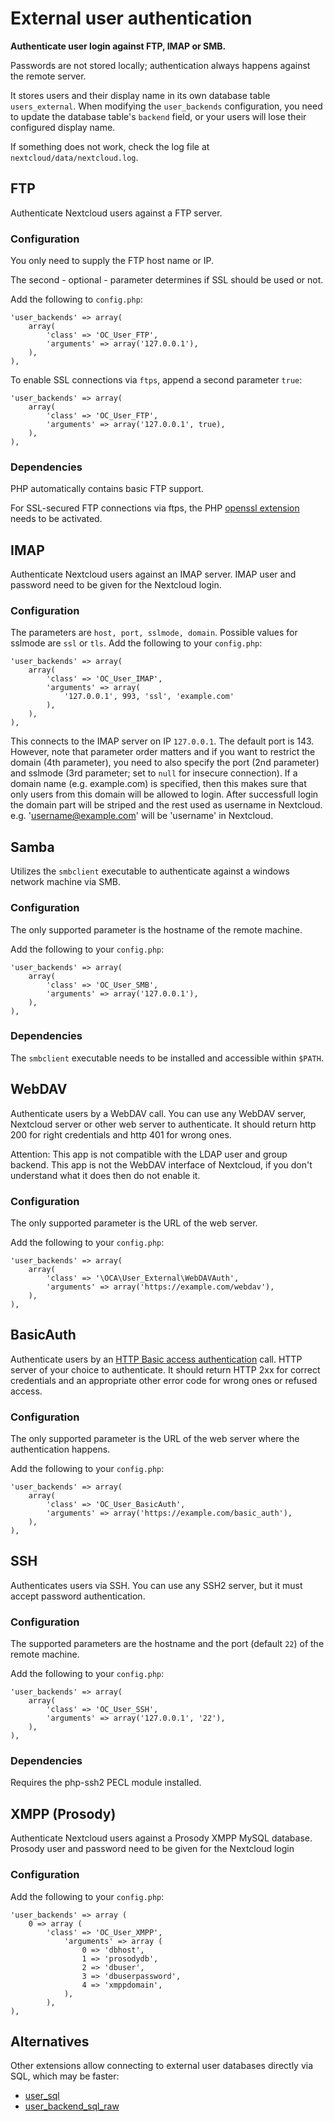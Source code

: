 External user authentication
============================
**Authenticate user login against FTP, IMAP or SMB.**

Passwords are not stored locally; authentication always happens against
the remote server.

It stores users and their display name in its own database table
`users_external`.
When modifying the `user_backends` configuration, you need to
update the database table's `backend` field, or your users will lose
their configured display name.

If something does not work, check the log file at `nextcloud/data/nextcloud.log`.


FTP
---
Authenticate Nextcloud users against a FTP server.


### Configuration
You only need to supply the FTP host name or IP.

The second - optional - parameter determines if SSL should be used or not.

Add the following to `config.php`:

    'user_backends' => array(
        array(
            'class' => 'OC_User_FTP',
            'arguments' => array('127.0.0.1'),
        ),
    ),

To enable SSL connections via `ftps`, append a second parameter `true`:

    'user_backends' => array(
        array(
            'class' => 'OC_User_FTP',
            'arguments' => array('127.0.0.1', true),
        ),
    ),


### Dependencies
PHP automatically contains basic FTP support.

For SSL-secured FTP connections via ftps, the PHP [openssl extension][FTP_0]
needs to be activated.

[FTP_0]: http://php.net/openssl



IMAP
----
Authenticate Nextcloud users against an IMAP server.
IMAP user and password need to be given for the Nextcloud login.


### Configuration
The parameters are `host, port, sslmode, domain`.
Possible values for sslmode are `ssl` or `tls`.
Add the following to your `config.php`:

    'user_backends' => array(
        array(
            'class' => 'OC_User_IMAP',
            'arguments' => array(
                '127.0.0.1', 993, 'ssl', 'example.com'
            ),
        ),
    ),

This connects to the IMAP server on IP `127.0.0.1`.
The default port is 143. However, note that parameter order matters and if
you want to restrict the domain (4th parameter), you need to also specify
the port (2nd parameter) and sslmode (3rd parameter; set to `null` for
insecure connection).
If a domain name (e.g. example.com) is specified, then this makes sure that
only users from this domain will be allowed to login. After successfull
login the domain part will be striped and the rest used as username in
Nextcloud. e.g. 'username@example.com' will be 'username' in Nextcloud.



Samba
-----
Utilizes the `smbclient` executable to authenticate against a windows
network machine via SMB.


### Configuration
The only supported parameter is the hostname of the remote machine.

Add the following to your `config.php`:

    'user_backends' => array(
        array(
            'class' => 'OC_User_SMB',
            'arguments' => array('127.0.0.1'),
        ),
    ),


### Dependencies
The `smbclient` executable needs to be installed and accessible within `$PATH`.


WebDAV
------

Authenticate users by a WebDAV call. You can use any WebDAV server, Nextcloud server or other web server to authenticate. It should return http 200 for right credentials and http 401 for wrong ones.

Attention: This app is not compatible with the LDAP user and group backend. This app is not the WebDAV interface of Nextcloud, if you don't understand what it does then do not enable it.

### Configuration
The only supported parameter is the URL of the web server.

Add the following to your `config.php`:

    'user_backends' => array(
        array(
            'class' => '\OCA\User_External\WebDAVAuth',
            'arguments' => array('https://example.com/webdav'),
        ),
    ),


BasicAuth
------

Authenticate users by an [HTTP Basic access authentication][BasicAuth_0]  call.
HTTP server of your choice to authenticate. It should return HTTP 2xx for correct credentials and an appropriate other error code for wrong ones or refused access.

### Configuration
The only supported parameter is the URL of the web server where the authentication happens.

Add the following to your `config.php`:

    'user_backends' => array(
        array(
            'class' => 'OC_User_BasicAuth',
            'arguments' => array('https://example.com/basic_auth'),
        ),
    ),


[BasicAuth_0]: https://en.wikipedia.org/wiki/Basic_access_authentication


SSH
---

Authenticates users via SSH. You can use any SSH2 server, but it must accept password authentication.

### Configuration
The supported parameters are the hostname and the port (default `22`) of the remote machine.

Add the following to your `config.php`:

    'user_backends' => array(
        array(
            'class' => 'OC_User_SSH',
            'arguments' => array('127.0.0.1', '22'),
        ),
    ),


### Dependencies
Requires the php-ssh2 PECL module installed.


XMPP (Prosody)
----
Authenticate Nextcloud users against a Prosody XMPP MySQL database.
Prosody user and password need to be given for the Nextcloud login


### Configuration
Add the following to your `config.php`:

    'user_backends' => array (
        0 => array (
            'class' => 'OC_User_XMPP',
                'arguments' => array (
                    0 => 'dbhost',
                    1 => 'prosodydb',
                    2 => 'dbuser',
                    3 => 'dbuserpassword',
                    4 => 'xmppdomain',
                ),
            ),
    ),


Alternatives
------------
Other extensions allow connecting to external user databases directly via SQL, which may be faster:

* [user_sql](https://github.com/nextcloud/user_sql)
* [user_backend_sql_raw](https://github.com/PanCakeConnaisseur/user_backend_sql_raw)
